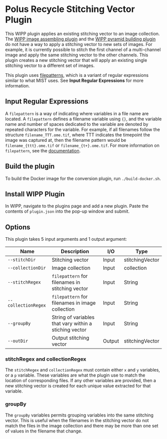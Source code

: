 # Polus Recycle Stitching Vector Plugin

This WIPP plugin applies an existing stitching vector to an image collection.
The
[WIPP image assembling plugin](https://github.com/usnistgov/WIPP-image-assembling-plugin)
and the
[WIPP pyramid building plugin](https://github.com/usnistgov/WIPP-pyramid-plugin)
do not have a way to apply a stitching vector to new sets of images. For
example, it is currently possible to stitch the first channel of a multi-channel
image and apply the same stitching vector to the other channels. This plugin
creates a new stitching vector that will apply an existing single stitching
vector to a different set of images.

This plugin uses 
[filepatterns](https://filepattern.readthedocs.io/en/latest/),
which is a variant of regular expressions similar to what MIST uses. See
**Input Regular Expressions** for more information.

## Input Regular Expressions
A `filepattern` is a way of indicating where variables in a file name are
located. A `filepattern` defines a filename variable using `{}`, and the
variable name and number of spaces dedicated to the variable are denoted by
repeated characters for the variable. For example, if all filenames follow the
structure `filename_TTT.ome.tif`, where TTT indicates the timepoint the image
was captured at, then the filename pattern would be `filename_{ttt}.ome.tif` or
`filename_{t+}.ome.tif`. For more information on `filepattern`, see the 
[documentation](https://filepattern.readthedocs.io/en/latest/).

## Build the plugin

To build the Docker image for the conversion plugin, run
`./build-docker.sh`.

## Install WIPP Plugin

In WIPP, navigate to the plugins page and add a new plugin. Paste the contents
of `plugin.json` into the pop-up window and submit.

## Options

This plugin takes 5 input arguments and 1 output argument:

| Name                | Description                                            | I/O    | Type            |
|---------------------|--------------------------------------------------------|--------|-----------------|
| `--stitchDir`       | Stitching vector                                       | Input  | stitchingVector |
| `--collectionDir`   | Image collection                                       | Input  | collection      |
| `--stitchRegex`     | `filepattern` for filenames in stitching vector        | Input  | String          |
| `--collectionRegex` | `filepattern` for filenames in image collection        | Input  | String          |
| `--groupBy`         | String of variables that vary within a stiching vector | Input  | String          |
| `--outDir`          | Output stitching vector                                | Output | stitchingVector |

### stitchRegex and collectionRegex

The `stitchRegex` and `collectionRegex` must contain either `x` and `y`
variables, or a `p` variable. These variables are what the plugin use to match
the location of corresponding files. If any other variables are provided, then
a new stitching vector is created for each unique value extracted for that
variable.

### groupBy

The `groupBy` variables permits grouping variables into the same stitching
vector. This is useful when the filenames in the stitching vector do not match
the files in the image collection and there may be more than one set of values
in the filename that change.